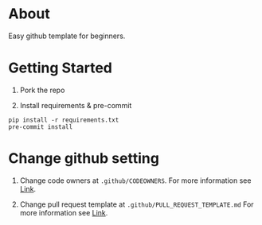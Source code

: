 # About

Easy github template for beginners.

# Getting Started
1. Pork the repo

2. Install requirements & pre-commit
```
pip install -r requirements.txt
pre-commit install
```

# Change github setting

1. Change code owners at ``.github/CODEOWNERS``. For more information see [Link](https://docs.github.com/en/repositories/managing-your-repositorys-settings-and-features/customizing-your-repository/about-code-owners).

2. Change pull request template at ``.github/PULL_REQUEST_TEMPLATE.md`` For more information see [Link](https://docs.github.com/en/communities/using-templates-to-encourage-useful-issues-and-pull-requests/creating-a-pull-request-template-for-your-repository).
